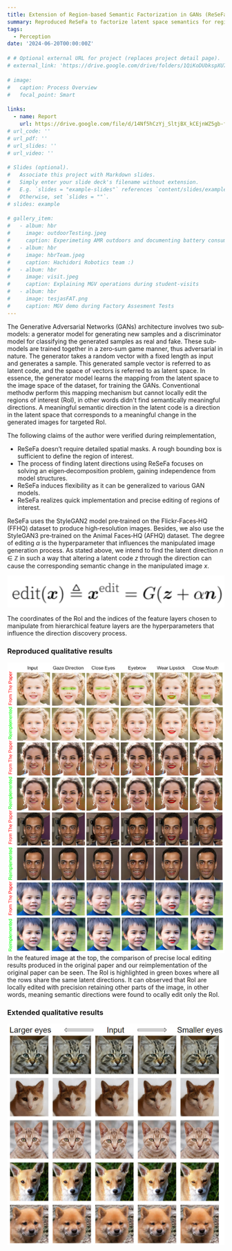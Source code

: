 ```yaml
---
title: Extension of Region-based Semantic Factorization in GANs (ReSeFa) to animal faces
summary: Reproduced ReSeFa to factorize latent space semantics for regions of interest for human faces and extended ReSeFa for editing animal faces  
tags:
  - Perception
date: '2024-06-20T00:00:00Z'

# # Optional external URL for project (replaces project detail page).
# external_link: 'https://drive.google.com/drive/folders/1QiKoDUbkspXU7acjHh91cRRhuZhNsnxe'

# image:
#   caption: Process Overview
#   focal_point: Smart

links:
  - name: Report
    url: https://drive.google.com/file/d/14Nf5hCzYj_SltjBX_kCEjnWZ5gb-fNpy/view?usp=drive_link
# url_code: ''
# url_pdf: ''
# url_slides: ''
# url_video: ''

# Slides (optional).
#   Associate this project with Markdown slides.
#   Simply enter your slide deck's filename without extension.
#   E.g. `slides = "example-slides"` references `content/slides/example-slides.md`.
#   Otherwise, set `slides = ""`.
# slides: example

# gallery_item:
#   - album: hbr
#     image: outdoorTesting.jpeg
#     caption: Experimeting AMR outdoors and documenting battery consumption during uphill and downhill movements
#   - album: hbr
#     image: hbrTeam.jpeg
#     caption: Hachidori Robotics team :)
#   - album: hbr
#     image: visit.jpeg
#     caption: Explaining MGV operations during student-visits
#   - album: hbr
#     image: tesjasFAT.png
#     caption: MGV demo during Factory Assesment Tests
---
```


The Generative Adversarial Networks (GANs) architecture involves two sub‐models: a generator model for generating new samples and a discriminator model for classifying the generated samples as real and fake. These sub‐models are trained together in a zero‐sum game manner, thus adversarial in nature. The generator takes a random vector with a fixed length as input and generates a sample. This generated sample vector is referred to as latent code, and the space of vectors is referred to as latent space. In essence, the generator model learns the mapping from the latent space to the image space of the dataset, for training the GANs. Conventional methodw perform this mapping mechanism but cannot locally edit the regions of interest (RoI), in other words didn't find semantically meaningful directions. A meaningful semantic direction in the latent code is a direction in the latent space that corresponds to a meaningful change in the generated images for targeted RoI.

The following claims of the author were verified during reimplementation,
- ReSeFa doesn’t require detailed spatial masks. A rough bounding box is sufficient to define the region of interest.
- The process of finding latent directions using ReSeFa focuses on solving an eigen‐decomposition problem, gaining independence from model structures.
- ReSeFa induces flexibility as it can be generalized to various GAN models.
- ReSeFa realizes quick implementation and precise editing of regions of interest.
 
ReSeFa uses the StyleGAN2 model pre‐trained on the Flickr‐Faces‐HQ (FFHQ) dataset to produce high‐resolution images. Besides, we also use the StyleGAN3 pre‐trained on the Animal Faces‐HQ (AFHQ) dataset. The degree of editing _&alpha;_ is the hyperparameter that influences the manipulated image generation process. As stated above, we intend to find the latent direction <em>n</em> &in; &Zopf; in such a way that altering a latent code <em>z</em> through the direction can cause the corresponding semantic change in the manipulated image <em>x</em>.

![screen render text](resafa_eqn.png "")
<!-- <span style="font-size: 1.2em; font-weight: bold;">edit(x) &#x25b3; x<sup>edit</sup> = G(z + &alpha; n)</span> -->

The coordinates of the RoI and the indices of the feature layers chosen to manipulate from hierarchical feature layers are the hyperparameters that influence the direction discovery process.

### Reproduced qualitative results
![screen render text](resafa.png "")
In the featured image at the top, the comparison of precise local editing results produced in the original paper and our reimplementation of the original paper can be seen. The RoI is highlighted in green boxes where all the rows share the same latent directions. It can observed that RoI are locally edited with precision retaining other parts of the image, in other words, meaning semantic directions were found to ocally edit only the RoI.

### Extended qualitative results
![screen render text](afhqq.png "For extended qualitative results, ReSeFa was run on a different GAN model, StyleGAN3 pre‐trained on AFHQ")

<!-- ![screen render text](tejas.gif "360° maneuverability highlighting sideways and diagonal movements at client's shopfloor bearing 500kg payload") -->

<!-- {{< video src="tejas.mp4" controls="yes" >}}
360° maneuverability highlighting sideways and diagonal movements at client's shopfloor bearing 500kg payload -->

<!-- #### Photo Gallery
{{< gallery album="hbr" >}} -->